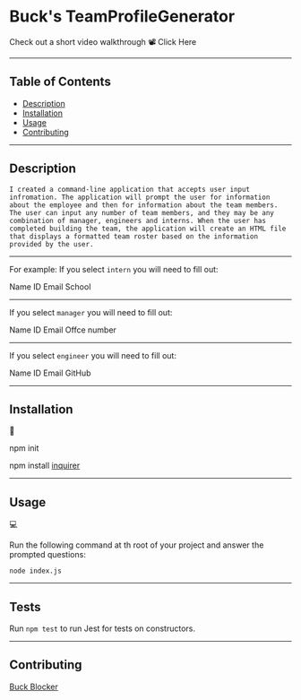 # Buck's TeamProfileGenerator

Check out a short video walkthrough
📽️ Click Here

---

## Table of Contents

- [Description](#Description)
- [Installation](#installation)
- [Usage](#usage)
- [Contributing](#Contributing)

---

## Description

```
I created a command-line application that accepts user input infromation. The application will prompt the user for information about the employee and then for information about the team members. The user can input any number of team members, and they may be any combination of manager, engineers and interns. When the user has completed building the team, the application will create an HTML file that displays a formatted team roster based on the information provided by the user.
```

---

For example: If you select `intern` you will need to fill out:

Name
ID
Email
School

---

If you select `manager` you will need to fill out:

Name
ID
Email
Offce number

---

If you select `engineer` you will need to fill out:

Name
ID
Email
GitHub

---

## Installation

💾

npm init

npm install [inquirer](https://www.npmjs.com/package/inquirer/v/8.2.4)

---

## Usage

💻

Run the following command at th root of your project and answer the prompted questions:

`node index.js`

---

## Tests

Run `npm test` to run Jest for tests on constructors.

---

## Contributing

[Buck Blocker](https://github.com/bucknorris336)

[def]: #license

